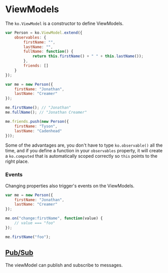# ViewModels

The `ko.ViewModel` is a constructor to define ViewModels.

```js
var Person = ko.ViewModel.extend({
    observables: {
        firstName: "",
        lastName: "",
        fullName: function() {
            return this.firstName() + " " + this.lastName());            
        },
        friends: []
    }
});

var me = new Person({
    firstName: "Jonathan",
    lastName: "Creamer"
});

me.firstName(); // "Jonathan"
me.fullName(); // "Jonathan Creamer"

me.friends.push(new Person({
    firstName: "Tyson",
    lastName: "Cadenhead"
}));
```

Some of the advantages are, you don't have to type `ko.observable()` all the time, and if you define a function in your `observables` property, it will create a `ko.computed` that is automatically scoped correctly so `this` points to the right place. 

### Events
Changing properties also trigger's events on the ViewModels.

```js
var me = new Person({
    firstName: "Jonathan",
    lastName: "Creamer"
});

me.on("change:firstName", function(value) {
    // value === "foo"
});

me.firstName("foo");
```

## [Pub/Sub](pubsub.md)

The viewModel can publish and subscribe to messages.